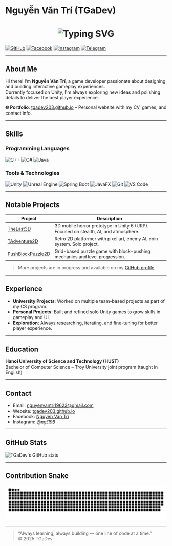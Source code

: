 # Nguyễn Văn Trí (TGaDev)

<h1 align="center">
  <img src="https://readme-typing-svg.herokuapp.com?font=Fira+Code&weight=700&pause=1000&color=0EA5E9&background=12352400&center=true&vCenter=true&width=500&height=70&lines=Welcome+to+Tri's+Github+Profile!;I+love+making+games+with+Unity!;Open+for+collaborations!" alt="Typing SVG" />
</h1>

[![GitHub](https://img.shields.io/badge/GitHub-TGaDev-181717?style=for-the-badge&logo=github&logoColor=white)](https://github.com/TGaDev203)
[![Facebook](https://img.shields.io/badge/Facebook-Nguyen%20Van%20Tri-1877F2?style=for-the-badge&logo=facebook&logoColor=white)](https://facebook.com/nguyen.van.tri.935503/)
[![Instagram](https://img.shields.io/badge/Instagram-Nguyen%20Van%20Tri-E4405F?style=for-the-badge&logo=instagram&logoColor=white)](https://instagram.com/_ngt196_)
[![Telegram](https://img.shields.io/badge/Telegram-Anh%20Duc-2CA5E0?style=for-the-badge&logo=telegram&logoColor=white)](https://t.me/Nguyenvantri19623)

---

## About Me

Hi there! I’m **Nguyễn Văn Trí**, a game developer passionate about designing and building interactive gameplay experiences.  
Currently focused on Unity, I'm always exploring new ideas and polishing details to deliver the best player experience.

**🌐 Portfolio**: [tgadev203.github.io](https://tgadev203.github.io/) – Personal website with my CV, games, and contact info.

---

## Skills

### Programming Languages

![C++](https://img.shields.io/badge/C++-00599C?style=for-the-badge&logo=c%2B%2B&logoColor=white)
![C#](https://img.shields.io/badge/C%23-239120?style=for-the-badge&logo=c-sharp&logoColor=white)
![Java](https://img.shields.io/badge/Java-007396?style=for-the-badge&logo=java&logoColor=white)

### Tools & Technologies

![Unity](https://img.shields.io/badge/Unity-000000?style=for-the-badge&logo=unity&logoColor=white)
![Unreal Engine](https://img.shields.io/badge/Unreal%20Engine-313131?style=for-the-badge&logo=unreal-engine&logoColor=white)
![Spring Boot](https://img.shields.io/badge/Spring%20Boot-6DB33F?style=for-the-badge&logo=spring-boot&logoColor=white)
![JavaFX](https://img.shields.io/badge/JavaFX-007396?style=for-the-badge)
![Git](https://img.shields.io/badge/Git-F05032?style=for-the-badge&logo=git&logoColor=white)
![VS Code](https://img.shields.io/badge/VS%20Code-007ACC?style=for-the-badge&logo=visual-studio-code&logoColor=white)

---

## Notable Projects

| Project | Description |
|--------|-------------|
| [TheLast3D](https://github.com/TGaDev203/UnityGame-TheLast3D) | 3D mobile horror prototype in Unity 6 (URP). Focused on stealth, AI, and atmosphere. |
| [TAdventure2D](https://github.com/TGaDev203/UnityGame-TAdventure2D) | Retro 2D platformer with pixel art, enemy AI, coin system. Solo project. |
| [PushBlockPuzzle2D](https://github.com/TGaDev203/UnityGame-PushBlockPuzzle2D) | Grid-based puzzle game with block-pushing mechanics and level progression. |

> More projects are in progress and available on my [GitHub profile](https://github.com/TGaDev203).

---

## Experience

- **University Projects**: Worked on multiple team-based projects as part of my CS program.
- **Personal Projects**: Built and refined solo Unity games to grow skills in gameplay and UI.
- **Exploration**: Always researching, iterating, and fine-tuning for better player experience.

---

## Education

**Hanoi University of Science and Technology (HUST)**  
Bachelor of Computer Science – Troy University joint program (taught in English)

---

## Contact

- Email: nguyenvantri19623@gmail.com  
- Website: [tgadev203.github.io](https://tgadev203.github.io/)  
- Facebook: [Nguyen Van Tri](https://facebook.com/nguyen.van.tri.935503/)  
- Instagram: [@_ngt196_](https://instagram.com/_ngt196_)

---

## GitHub Stats

![TGaDev's GitHub stats](https://github-readme-stats.vercel.app/api?username=TGaDev203&show_icons=true&theme=radical)

---

## Contribution Snake

![snake gif](https://raw.githubusercontent.com/TGaDev203/TGaDev203/output/github-contribution-grid-snake.svg)

---

> “Always learning, always building — one line of code at a time.”  
> © 2025 TGaDev
